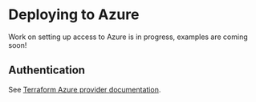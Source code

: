 # Deploying to Azure

Work on setting up access to Azure is in progress, examples are coming soon!

## Authentication

See [Terraform Azure provider documentation](https://registry.terraform.io/providers/hashicorp/azurerm/latest/docs#authenticating-to-azure).
